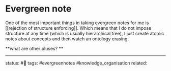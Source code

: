 # Evergreen note
One of the most important things in taking evergreen notes for me is [[rejection of structure enforcing]]. Which means that I do not impose structure at any time (which is usually hierarchical tree), I just create atomic notes about concepts and then watch an ontology erasing.

**what are other pluses? **

---
status: #🌱 
tags: #evergreennotes #knowledge_organisation 
related: 


